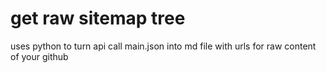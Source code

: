 # get raw sitemap tree

uses python to turn api call main.json into md file with urls for raw content of your github
